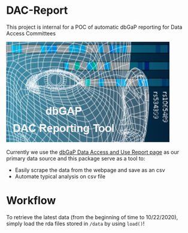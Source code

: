 # DAC-Report
This project is internal for a POC of automatic dbGaP reporting for Data Access Committees

![logo](icons/potential_icon_dbgap_1.png)

Currently we use the [dbGaP Data Access and Use Report page](https://www.ncbi.nlm.nih.gov/projects/gap/cgi-bin/DataUseSummary.cgi) as our primary data source and this package serve as a tool to:
* Easily scrape the data from the webpage and save as an csv
* Automate typical analysis on csv file

# Workflow
To retrieve the latest data (from the beginning of time to 10/22/2020), simply load the rda files stored in `/data` by using `load()`!